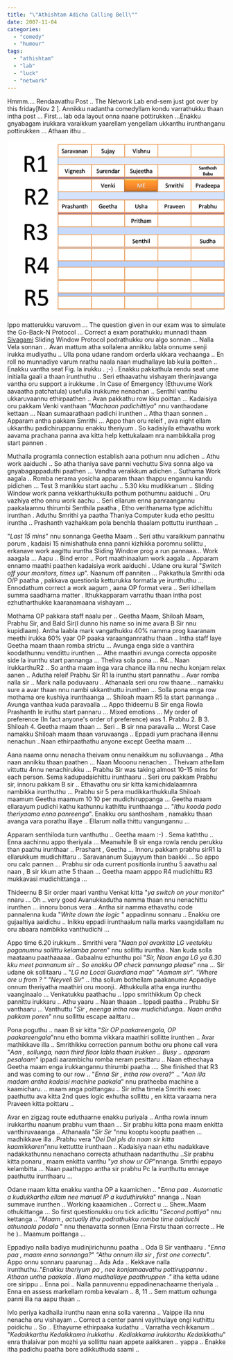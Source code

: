 ```yaml
---
title: "\"Athishtam Adicha Calling Bell\""
date: 2007-11-04
categories: 
  - "comedy"
  - "humour"
tags: 
  - "athishtam"
  - "lab"
  - "luck"
  - "network"
---
```


Hmmm.... Rendaavathu Post .. The Network Lab end-sem just got over by this friday\[Nov 2 \]. Annikku nadantha comedyllam kondu varrathukku thaan intha post ... First... lab oda layout onna naane pottirukken ...Enakku gnyabagam irukkara varaikkum yaarellam yengellam ukkanthu irunthanganu pottirukken ... Athaan ithu ..

[![picture1.jpg](images/picture1.jpg)](http://katrathumpetrathum.wordpress.com/wp-content/uploads/2007/11/picture1.jpg "picture1.jpg")

Ippo matterukku varuvom ... The question given in our exam was to simulate the Go-Back-N Protocol ... Correct a exam porathukku munnadi thaan [Sivagami](http://www.dagense.blogspot.com/) Sliding Window Protocol podrathukku oru algo sonnan ... Nalla Vela sonnan .. Avan mattum atha sollalena annikku labla onnume senji irukka mudiyathu .. Ulla pona udane random orderla ukkara vechaanga .. En roll no munnadiye varum nrathu naala naan mudhallaye lab kulla poitten .. Enakku vantha seat Fig. la irukku . ;-) . Enakku pakkathula rendu seat ume initialla gaali a thaan irunthuthu .. Seri ethaavathu vishayam therinjavanga vantha oru support a irukkume . In Case of Emergency (Ethuvume Work aavaatha patchatula) usefulla irukkume nenachan .. Senthil vanthu ukkaruvaannu ethirpaathen .. Avan pakkathu row kku poittan ... Kadaisiya oru pakkam Venki vanthaan "_Machaan padichittiya_" nnu vanthaodane kettaan ... Naan sumaarathaan padichi irunthen .. Atha thaan sonnen .. Apparam antha pakkam Smrithi ... Appo than oru releif , ava night ellam ukkanthu padichiruppannu enakku theriyum . So kadisiyila ethavathu work aavama prachana panna ava kitta help kettukalaam nra nambikkaila prog start pannen .

Muthalla programla connection establish aana pothum nnu adichen .. Athu work aaiduchi .. So atha thaniya save panni vechuttu Siva sonna algo va gnyabagappaduthi paathen ... Vandha veraikkum adichen .. Suthama Work aagala .. Romba nerama yosicha apparam thaan thappu engannu kandu pidichen ... Test 3 manikku start aachu .. 5.30 kku mudikkanum .. Sliding Window work panna vekkarthukkulla pothum pothumnu aaiduchi .. Oru vazhiya etho onnu work aachu .. Seri ellarum enna panraangannu paakalaamnu thirumbi Senthila paatha , Etho verithanama type adichittu irunthan . Aduthu Smrithi ya paatha Thaniya Computer kuda etho pesittu iruntha .. Prashanth vazhakkam pola benchla thaalam pottuttu irunthaan ..

"_Last 15 mins_" nnu sonnanga Geetha Maam .. Seri athu varaikkum pannathu porum , kadaisi 15 nimishathula enna panni kizhikka poromnu sollittu , erkanave work aagittu iruntha Sliding Window prog a run pannaaa... Work aaagala ... Aapu .. Bind error .. Port maathinaalum work aagala .. Apparam ennamo maathi paathen kadaisiya work aaiduchi . Udane oru kural "_Switch off your monitors, times up_". Naanum off panniten ... Pakkathula Smrithi oda O/P paatha , pakkava questionla ketturukka formatla ye irunthuthu ... Ennodathum correct a work aagum , aana OP format vera .. Seri idhellam summa saadharna matter . Ithukkapparam varrathu thaan intha post ezhutharthukke kaaranamaana vishayam ...

Mothama OP pakkara staff naalu per .. Geetha Maam, Shiloah Maam, Prabhu Sir, and Bald Sir(I dunno his name so inime avara B Sir nnu kupidlaam). Antha laabla mark vangathukku 40% namma prog kaaranam meethi irukka 60% yaar OP paaka varaangannrathu thaan .. Intha staff laye Geetha maam thaan romba strictu ... Avunga enga side a vanthira koodathunnu vendittu irunthen ... Athe maathiri avunga correcta opposite side la irunthu start pannanga ... Theliva sola pona ... R4... Naan irukkarthuR2 .. So antha maam inga vara chance illa nnu nechu konjam relax aanen .. Adutha releif Prabhu Sir R1 la irunthu start pannathu .. Avar romba nalla sir .. Mark nalla poduvaaru .. Athanaala seri oru row thaane... namakku sure a avar thaan nnu nambi ukkanthuttu irunthen ... Solla pona enga row mothama ore kushiya irunthaanga ... Shiloah maam R5 la start pannanga .. Avunga vanthaa kuda paravaalla ... Appo thideernu B Sir enga Rowla Prashanth le iruthu start pannaru ... Mixed emotions ... My order of preference (In fact anyone's order of preference) was 1. Prabhu 2. B 3. Shiloah 4. Geetha maam thaan ... Seri .. B sir nna paravalla ... Worst Case namakku Shiloah maam thaan varuvaanga .. Eppadi yum prachana illennu nenachun ..Naan ethirpaathathu anyone except Geetha maam ...

Aana naama onnu nenacha theivam onnu nenaikkum nu solluvaanga .. Atha naan annikku thaan paathen ... Naan Mooonu nenachen .. Theivam athellam vittuttu 4nnu nenachirukku ... Prabhu Sir was taking almost 10-15 mins for each person. Sema kadupadaichittu irunthaaru .. Seri oru pakkam Prabhu sir, innoru pakkam B sir .. Ethavathu oru sir kitta kamichidalaamnra nambikka irunthuthu ... Prabhu sir 5 pera mudikkarthukkulla Shiloah maamum Geetha maamum 10 10 per mudichiruppanga ... Geetha maam ellarayum pudichi kathu kathunnu kathittu irunthaanga ... "_Ithu kooda poda theriyaama enna panreenga_". Enakku oru santhosham , namakku thaan avanga vara porathu illaye .. Ellarum nalla thittu vangungannu ...

Apparam senthiloda turn vanthuthu .. Geetha maam :-) . Sema kaththu .. Enna aachinnu appo theriyala ... Meanwhile B sir enga rowla rendu perukku than paathu irunthaar .. Prashant , Geetha ... Innoru pakkam prabhu sirR1 la ellarukkum mudichittaru .. Saravananum Sujayyum than baakki ... So appo oru calc pannen ... Prabhu sir oda current positionla irunthu 5 aavathu aal naan , B sir kkum athe 5 thaan ... Geetha maam apppo R4 mudichittu R3 mukkavasi mudichittanga ...

Thideernu B Sir order maari vanthu Venkat kitta "_ya switch on your monitor_" nnaru ... Oh .. very good Avanukkadutha namma thaan nnu nenachittu irunthen ... innoru bonus vera .. Antha sir namma ethavathu code pannalenna kuda "_Write down the logic_ " appadinnu sonnaru .. Enakku ore gujaaltiya aaidichu .. Inikku eppadi irunthaalum nalla marks vaangidallam nu oru abaara nambikka vanthudichi ...

Appo time 6.20 irukkum .. Smrithi vera "_Naan poi avarkitta LG veetukku poganumnu sollittu kelamba poren_" nnu sollittu iruntha . Nan kuda solla maataanu paathaaaaa.. Gabaalnu ezhunthu poi "_Sir, Naan enga LG ya 6.30 kku meet pannanum sir .. So enakku OP check pannunga please_" nna ... Sir udane ok sollitaaru .. "_LG na Local Guardiana maa_" "_Aamam sir_". _"Where are u from ? " "Neyveli Sir_" .. Itha sollum bothellam paakanume Appadiye onnum theriyatha maathiri oru moonji.. Athukkulla atha enga irunthu vaanginaalo ... Venkatukku paathachu .. Ippo smrithikkum Op check pannittu irukkaru .. Athu yaaru .. Naan thaaan .. Ippadi paatha .. Prabhu Sir vanthaaru ... Vanthuttu "_Sir , neenga intha row mudichidunga.. Naan antha pakkam poren_" nnu sollittu escape aaittaru ..

Pona poguthu .. naan B sir kitta "_Sir OP paakareengala, OP paakareengala_"nnu etho bomma vikkara maathiri sollitte irunthen .. Avar mathikkave illa .. Smrithikku correction pannum bothu oru phone call vera "_Aan , sollunga, naan third floor labla thaan irukken .. Busy .. apparam pesalaam_" ippadi aarambichu romba neram pesittaru .. Naan ethechaya Geetha maam enga irukkangannu thirumbi paatha .... She finished that R3 and was coming to our row .. "_Enna Sir , intha row overa?_" .. "_Aan illa madam antha kadaisi machine paakala_" nnu pratheeba machine a kaamicharu. .. maam anga poittangau .. Sir intha timela Smrithi exec paathuttu ava kitta 2nd ques logic exhutha sollittu , en kitta varaama nera Praveen kitta poittaru ..

Avar en zigzag route eduthaarne enakku puriyala .. Antha rowla innum irukkarthu naanum prabhu vum thaan ... Sir prabhu kitta pona maam enkitta vanthiruvaaanga .. Athanaala "_Sir Sir_ "nnu kooptu kooptu paathen ... madhikkave illa ..Prabhu vera "_Dei Dei pls da naan sir kitta kaamikkaren_"nnu kettuttte irunthaan .. Kadaisiya naan ethu nadakkave nadakkathunnu nenachano correcta athuthaan nadanthuthu ..Sir prabhu kitta ponaru , maam enkitta vanthu "_ya show ur OP_"nnanga. Smrthi eppayo kelambitta ... Naan paathappo antha sir prabhu Pc la irunthuttu ennaye paathuttu irunthaaru ...

Odane maam kitta enakku vantha OP a kaamichen .. "_Enna paa . Automatic a kudukkartha ellam nee manual IP a kuduthirukka_" nnanga .. Naan summave irunthen .. Working kaaamichen .. Correct u ... Shew..Maam othukittanga ... So first questionukku oru tick adicittu "_Second pottiya_" nnu kettanga .. "_Maam , actually ithu podrathukku romba time aaiduchi athunaala podala_ " nnu thenavatta sonnen (Enna Firstu thaan correcte .. He he ).. Maamum poittanga ...

Eppadiyo nalla badiya mudinjirichunnu paatha .. Oda B Sir vanthaaru . "_Enna paa , maam enna sonnanga?_" _"Athu onnum illa sir , first one correctu"_. Appo onnu sonnaru paarunag .. Ada Ada .. Kekkave nalla irunthuthu.."_Enakku theriyum pa , nee konjamaavathu pottiruppannu . Athaan untha paakala . Illana mudhallaye paathruppen ."_ itha ketta udane ore sirippu .. Enna poi .. Nalla pannuvennu eppadinenachaarne theriyala .. Enna en assess markellam romba kevalam .. 8, 11 .. Sem mattum ozhunga panni illa na aapu thaan ..

Ivlo periya kadhaila irunthu naan enna solla varenna .. Vaippe illa nnu nenacha oru vishayam .. Correct a center panni vayithulaye ongi kuthittu poidichu .. So .. Ethayume ethirpaaka kudathu .. Varratha vechikkanum .. "_Kedaikkarthu Kedaikkama irukkathu . Kediakkama irukkarthu Kedaikkathu_" enra thalaivar pon mozhi ya sollittu naan appete aaikkaren .. yappa .. Enakke itha padichu paatha bore adikkuthuda saami ..
